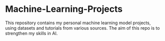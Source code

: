 # Machine-Learning-Projects
This repository contains my personal machine learning model projects, using datasets and tutorials from various sources. The aim of this repo is to strengthen my skills in AI.
